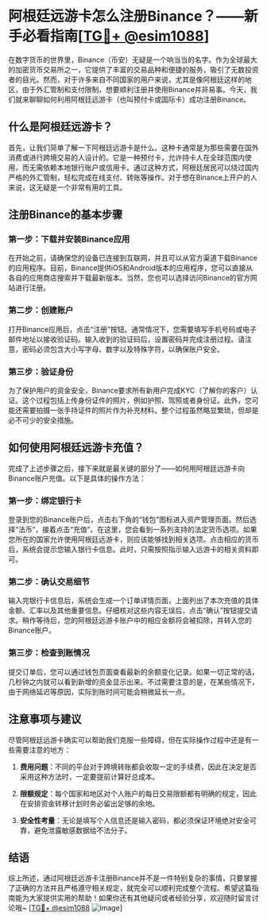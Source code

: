 # 阿根廷远游卡怎么注册Binance？——新手必看指南[[TG💪+ @esim1088](https://t.me/s/esim1088)]

在数字货币的世界里，Binance（币安）无疑是一个响当当的名字。作为全球最大的加密货币交易所之一，它提供了丰富的交易品种和便捷的服务，吸引了无数投资者的目光。然而，对于许多来自不同国家的用户来说，尤其是像阿根廷这样的地区，由于外汇管制和支付限制，想要顺利注册并使用Binance并非易事。今天，我们就来聊聊如何利用阿根廷远游卡（也叫预付卡或国际卡）成功注册Binance。

## 什么是阿根廷远游卡？

首先，让我们简单了解一下阿根廷远游卡是什么。这种卡通常是为那些需要在国外消费或进行跨境交易的人设计的。它是一种预付卡，允许持卡人在全球范围内使用，而无需依赖本地银行账户或信用卡。通过这种方式，阿根廷居民可以绕过国内严格的外汇管制，轻松完成在线支付、转账等操作。对于想在Binance上开户的人来说，这无疑是一个非常有用的工具。

## 注册Binance的基本步骤

### 第一步：下载并安装Binance应用

在开始之前，请确保您的设备已连接到互联网，并且可以从官方渠道下载Binance的应用程序。目前，Binance提供iOS和Android版本的应用程序，您可以直接从各自的应用商店搜索并下载最新版本。当然，您也可以选择访问Binance的官方网站进行注册。

### 第二步：创建账户

打开Binance应用后，点击“注册”按钮。通常情况下，您需要填写手机号码或电子邮件地址以接收验证码。输入收到的验证码后，设置密码并完成注册过程。请注意，密码必须包含大小写字母、数字以及特殊字符，以确保账户安全。

### 第三步：验证身份

为了保护用户的资金安全，Binance要求所有新用户完成KYC（了解你的客户）认证。这个过程包括上传身份证件的照片，例如护照、驾照或者身份证。此外，您可能还需要拍摄一张手持证件的照片作为补充材料。整个过程虽然略显繁琐，但却是必不可少的安全措施。

## 如何使用阿根廷远游卡充值？

完成了上述步骤之后，接下来就是最关键的部分了——如何用阿根廷远游卡向Binance账户充值。以下是具体的操作方法：

### 第一步：绑定银行卡

登录到您的Binance账户后，点击右下角的“钱包”图标进入资产管理页面。然后选择“法币”，接着点击“充值”。在这里，您会看到一系列支持的法定货币选项。如果您所在的国家允许使用阿根廷远游卡，则应该能够找到相关选项。点击相应的货币后，系统会提示您输入银行卡信息。此时，只需按照指示输入远游卡的相关资料即可。

### 第二步：确认交易细节

输入完银行卡信息后，系统会生成一个订单详情页面，上面列出了本次充值的具体金额、汇率以及其他重要信息。仔细核对这些内容无误后，点击“确认”按钮提交请求。稍作等待后，您的阿根廷远游卡账户中的相应金额将会被扣除，并转入您的Binance账户。

### 第三步：检查到账情况

提交订单后，您可以通过钱包页面查看最新的余额变化记录。如果一切正常的话，几秒钟之内就可以看到新增的资金显示出来。不过需要注意的是，在某些情况下，由于网络延迟等原因，实际到账时间可能会稍微延长一点。

## 注意事项与建议

尽管阿根廷远游卡确实可以帮助我们克服一些障碍，但在实际操作过程中还是有一些需要注意的地方：

1. **费用问题**：不同的平台对于跨境转账都会收取一定的手续费，因此在决定是否采用这种方法时，一定要提前计算好总成本。
   
2. **限额规定**：每个国家和地区对个人账户的每日交易限额都有明确的规定，因此在安排资金转移计划时务必留出足够的余地。

3. **安全性考量**：无论是填写个人信息还是输入密码，都必须保证环境绝对安全可靠，避免泄露敏感数据给不法分子。

## 结语

综上所述，通过阿根廷远游卡注册Binance并不是一件特别复杂的事情，只要掌握了正确的方法并且严格遵守相关规定，就完全可以顺利完成整个流程。希望这篇指南能为大家提供实用的帮助！如果你还有其他疑问或者经验分享，欢迎随时留言讨论哦~ [[TG💪+ @esim1088](https://t.me/s/esim1088) ![Image](https://i.postimg.cc/4NQfJmqS/Snipaste-2025-05-13-00-14-12.png)]